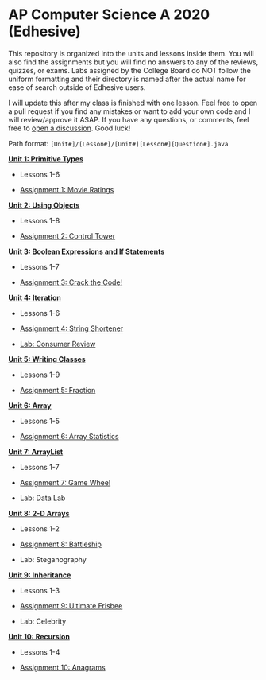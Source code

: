 # AP Computer Science A 2020 (Edhesive)

This repository is organized into the units and lessons inside them. You will also find the assignments but you will find no answers to any of the reviews, quizzes, or exams. Labs assigned by the College Board do NOT follow the uniform formatting and their directory is named after the actual name for ease of search outside of Edhesive users.

I will update this after my class is finished with one lesson. Feel free to open a pull request if you find any mistakes or want to add your own code and I will review/approve it ASAP. If you have any questions, or comments, feel free to [open a discussion](https://github.com/mapoztate/apcsa2020/discussions). Good luck!

Path format: `[Unit#]/[Lesson#]/[Unit#][Lesson#][Question#].java`

[**Unit 1: Primitive Types**](https://github.com/mapoztate/apcsa2020/blob/master/unit1/)

  - Lessons 1-6

  - [Assignment 1: Movie Ratings](https://github.com/mapoztate/apcsa2020/blob/master/unit1/U1_Assignment.java)

[**Unit 2: Using Objects**](https://github.com/mapoztate/apcsa2020/blob/master/unit2/)

 - Lessons 1-8

 - [Assignment 2: Control Tower](https://github.com/mapoztate/apcsa2020/blob/master/unit2/U2_Assignment.java)

[**Unit 3: Boolean Expressions and If Statements**](https://github.com/mapoztate/apcsa2020/blob/master/unit3/)

 - Lessons 1-7

 - [Assignment 3: Crack the Code!](https://github.com/mapoztate/apcsa2020/blob/master/unit3/U3_Assignment.java)
 
[**Unit 4: Iteration**](https://github.com/mapoztate/apcsa2020/blob/master/unit4/)

 - Lessons 1-6
 
 - [Assignment 4: String Shortener](https://github.com/mapoztate/apcsa2020/blob/master/unit4/U4_Assignment.java)
 
 - [Lab: Consumer Review](https://github.com/mapoztate/apcsa2020/tree/master/unit4/consumer-review)

[**Unit 5: Writing Classes**](https://github.com/mapoztate/apcsa2020/blob/master/unit5/)

- Lessons 1-9

- [Assignment 5: Fraction](https://github.com/mapoztate/apcsa2020/tree/master/unit5/U5_Assignment)

[**Unit 6: Array**](https://github.com/mapoztate/apcsa2020/blob/master/unit6/)

- Lessons 1-5

- [Assignment 6: Array Statistics](https://github.com/mapoztate/apcsa2020/tree/master/unit6/U6_Assignment)

[**Unit 7: ArrayList**](https://github.com/mapoztate/apcsa2020/blob/master/unit7/)

- Lessons 1-7

- [Assignment 7: Game Wheel](https://github.com/mapoztate/apcsa2020/blob/master/unit7/U7_Assignment.java)

- Lab: Data Lab

[**Unit 8: 2-D Arrays**](https://github.com/mapoztate/apcsa2020/blob/master/unit8/)

- Lessons 1-2

- [Assignment 8: Battleship](https://github.com/mapoztate/apcsa2020/blob/master/unit8/U8_Assignment.java)

- Lab: Steganography

[**Unit 9: Inheritance**](https://github.com/mapoztate/apcsa2020/blob/master/unit9/)

- Lessons 1-3

- [Assignment 9: Ultimate Frisbee](https://github.com/mapoztate/apcsa2020/blob/master/unit9/U9_Assignment.java)

- Lab: Celebrity

[**Unit 10: Recursion**](https://github.com/mapoztate/apcsa2020/blob/master/unit10/)

- Lessons 1-4

- [Assignment 10: Anagrams](https://github.com/mapoztate/apcsa2020/blob/master/unit10/U10_Assignment.java)
